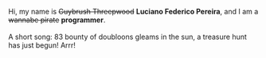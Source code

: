 Hi, my name is ~~Guybrush Threepwood~~ **Luciano Federico Pereira**, and I am a ~~wannabe pirate~~ **programmer**.<br><br>A short song: 83 bounty of doubloons gleams in the sun, a treasure hunt has just begun! Arrr!
